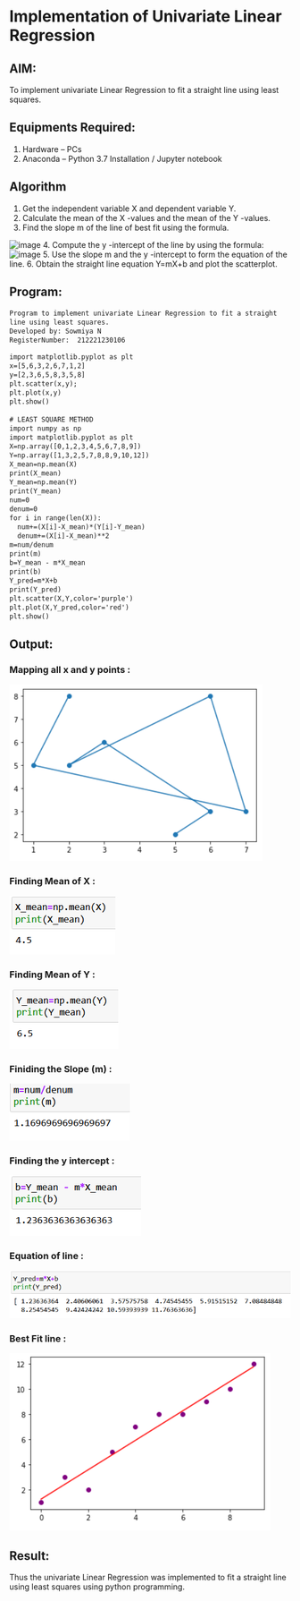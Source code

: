 # Implementation of Univariate Linear Regression
## AIM:
To implement univariate Linear Regression to fit a straight line using least squares.

## Equipments Required:
1. Hardware – PCs
2. Anaconda – Python 3.7 Installation / Jupyter notebook

## Algorithm
1. Get the independent variable X and dependent variable Y.
2. Calculate the mean of the X -values and the mean of the Y -values.
3. Find the slope m of the line of best fit using the formula. 
<img width="231" alt="image" src="https://user-images.githubusercontent.com/93026020/192078527-b3b5ee3e-992f-46c4-865b-3b7ce4ac54ad.png">
4. Compute the y -intercept of the line by using the formula:
<img width="148" alt="image" src="https://user-images.githubusercontent.com/93026020/192078545-79d70b90-7e9d-4b85-9f8b-9d7548a4c5a4.png">
5. Use the slope m and the y -intercept to form the equation of the line.
6. Obtain the straight line equation Y=mX+b and plot the scatterplot.

## Program:
```
Program to implement univariate Linear Regression to fit a straight line using least squares.
Developed by: Sowmiya N
RegisterNumber:  212221230106
```
```
import matplotlib.pyplot as plt 
x=[5,6,3,2,6,7,1,2]
y=[2,3,6,5,8,3,5,8]
plt.scatter(x,y); 
plt.plot(x,y) 
plt.show() 

# LEAST SQUARE METHOD
import numpy as np
import matplotlib.pyplot as plt
X=np.array([0,1,2,3,4,5,6,7,8,9])
Y=np.array([1,3,2,5,7,8,8,9,10,12])
X_mean=np.mean(X)
print(X_mean)
Y_mean=np.mean(Y)
print(Y_mean)
num=0
denum=0
for i in range(len(X)):
  num+=(X[i]-X_mean)*(Y[i]-Y_mean)
  denum+=(X[i]-X_mean)**2
m=num/denum
print(m)
b=Y_mean - m*X_mean
print(b)
Y_pred=m*X+b
print(Y_pred)
plt.scatter(X,Y,color='purple')
plt.plot(X,Y_pred,color='red') 
plt.show() 

```

## Output:
### Mapping all x and y points :
![op](./me1.png)
### Finding Mean of X :
![op](./me2.png)
### Finding Mean of Y :
![op](./me3.png)
### Finiding the Slope (m) :
![op](./me4.png)
### Finding the y intercept :
![op](./me5.png)
### Equation of line :
![op](./me6.png)
### Best Fit line :
![op](./me7.png)

## Result:
Thus the univariate Linear Regression was implemented to fit a straight line using least squares using python programming.
